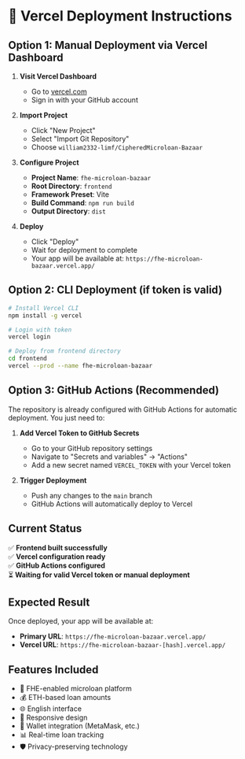 # 🚀 Vercel Deployment Instructions

## Option 1: Manual Deployment via Vercel Dashboard

1. **Visit Vercel Dashboard**
   - Go to [vercel.com](https://vercel.com)
   - Sign in with your GitHub account

2. **Import Project**
   - Click "New Project"
   - Select "Import Git Repository"
   - Choose `william2332-limf/CipheredMicroloan-Bazaar`

3. **Configure Project**
   - **Project Name**: `fhe-microloan-bazaar`
   - **Root Directory**: `frontend`
   - **Framework Preset**: Vite
   - **Build Command**: `npm run build`
   - **Output Directory**: `dist`

4. **Deploy**
   - Click "Deploy"
   - Wait for deployment to complete
   - Your app will be available at: `https://fhe-microloan-bazaar.vercel.app/`

## Option 2: CLI Deployment (if token is valid)

```bash
# Install Vercel CLI
npm install -g vercel

# Login with token
vercel login

# Deploy from frontend directory
cd frontend
vercel --prod --name fhe-microloan-bazaar
```

## Option 3: GitHub Actions (Recommended)

The repository is already configured with GitHub Actions for automatic deployment. You just need to:

1. **Add Vercel Token to GitHub Secrets**
   - Go to your GitHub repository settings
   - Navigate to "Secrets and variables" → "Actions"
   - Add a new secret named `VERCEL_TOKEN` with your Vercel token

2. **Trigger Deployment**
   - Push any changes to the `main` branch
   - GitHub Actions will automatically deploy to Vercel

## Current Status

✅ **Frontend built successfully**  
✅ **Vercel configuration ready**  
✅ **GitHub Actions configured**  
⏳ **Waiting for valid Vercel token or manual deployment**

## Expected Result

Once deployed, your app will be available at:
- **Primary URL**: `https://fhe-microloan-bazaar.vercel.app/`
- **Vercel URL**: `https://fhe-microloan-bazaar-[hash].vercel.app/`

## Features Included

- 🔐 FHE-enabled microloan platform
- 💰 ETH-based loan amounts
- 🌐 English interface
- 📱 Responsive design
- 🔗 Wallet integration (MetaMask, etc.)
- 📊 Real-time loan tracking
- 🛡️ Privacy-preserving technology
